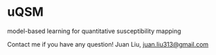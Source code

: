 # uQSM
model-based learning for quantitative susceptibility mapping

Contact me if you have any question! Juan Liu, juan.liu313@gmail.com

